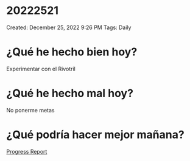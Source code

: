 # 20222521

Created: December 25, 2022 9:26 PM
Tags: Daily

# ¿Qué he hecho bien hoy?

Experimentar con el Rivotril

# ¿Qué he hecho mal hoy?

No ponerme metas

# ¿Qué podría hacer mejor mañana?

[Progress Report](Progress%20Report%2014bbd9609acc4700b4a4ff6ee5133208.md)